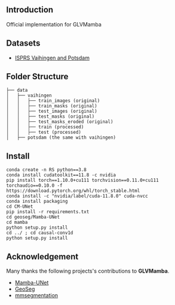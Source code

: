## Introduction
Official implementation for GLVMamba

## Datasets
  - [ISPRS Vaihingen and Potsdam](https://www.isprs.org/education/benchmarks/UrbanSemLab/default.aspx) 


## Folder Structure
```none
├── data
│   ├── vaihingen
│   │   ├── train_images (original)
│   │   ├── train_masks (original)
│   │   ├── test_images (original)
│   │   ├── test_masks (original)
│   │   ├── test_masks_eroded (original)
│   │   ├── train (processed)
│   │   ├── test (processed)
│   ├── potsdam (the same with vaihingen)
```

## Install
```
conda create -n RS python==3.8
conda install cudatoolkit==11.8 -c nvidia
pip install torch==1.10.0+cu111 torchvision==0.11.0+cu111 torchaudio==0.10.0 -f https://download.pytorch.org/whl/torch_stable.html
conda install -c "nvidia/label/cuda-11.8.0" cuda-nvcc
conda install packaging
cd CM-UNet
pip install -r requirements.txt
cd geoseg/Mamba-UNet
cd mamba
python setup.py install
cd ../ ; cd causal-conv1d
python setup.py install
```




## Acknowledgement

Many thanks the following projects's contributions to **GLVMamba**.
- [Mamba-UNet](https://github.com/ziyangwang007/Mamba-UNet)
- [GeoSeg](https://github.com/WangLibo1995/GeoSeg)
- [mmsegmentation](https://github.com/open-mmlab/mmsegmentation)


